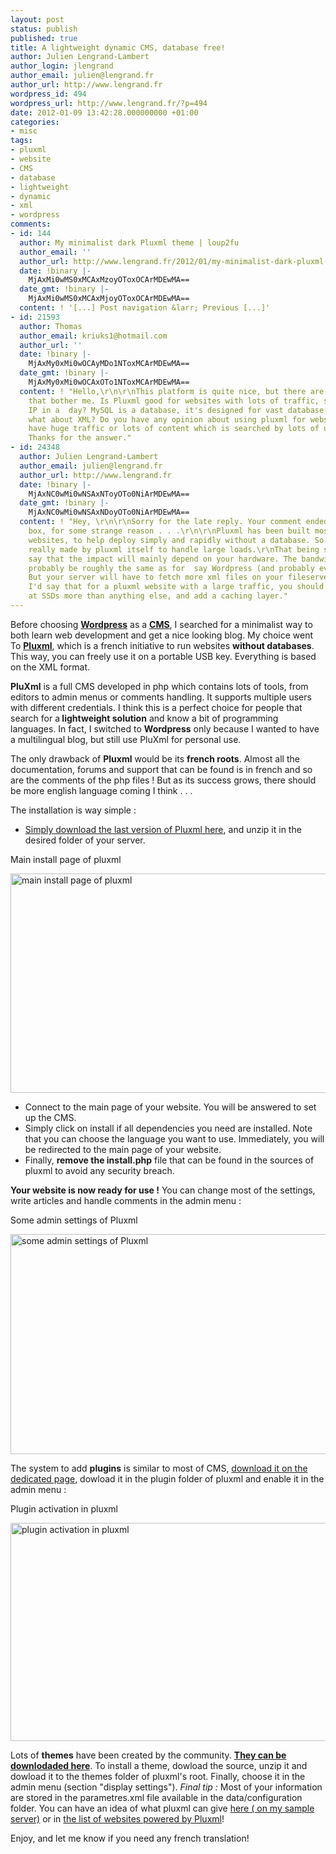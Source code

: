 ```yaml
---
layout: post
status: publish
published: true
title: A lightweight dynamic CMS, database free!
author: Julien Lengrand-Lambert
author_login: jlengrand
author_email: julien@lengrand.fr
author_url: http://www.lengrand.fr
wordpress_id: 494
wordpress_url: http://www.lengrand.fr/?p=494
date: 2012-01-09 13:42:28.000000000 +01:00
categories:
- misc
tags:
- pluxml
- website
- CMS
- database
- lightweight
- dynamic
- xml
- wordpress
comments:
- id: 144
  author: My minimalist dark Pluxml theme | loup2fu
  author_email: ''
  author_url: http://www.lengrand.fr/2012/01/my-minimalist-dark-pluxml-theme/
  date: !binary |-
    MjAxMi0wMS0xMCAxMzoyOToxOCArMDEwMA==
  date_gmt: !binary |-
    MjAxMi0wMS0xMCAxMjoyOToxOCArMDEwMA==
  content: ! '[...] Post navigation &larr; Previous [...]'
- id: 21593
  author: Thomas
  author_email: kriuks1@hotmail.com
  author_url: ''
  date: !binary |-
    MjAxMy0xMi0wOCAyMDo1NToxMCArMDEwMA==
  date_gmt: !binary |-
    MjAxMy0xMi0wOCAxOTo1NToxMCArMDEwMA==
  content: ! "Hello,\r\n\r\nThis platform is quite nice, but there are some questions
    that bother me. Is Pluxml good for websites with lots of traffic, say 1000 unique
    IP in a  day? MySQL is a database, it's designed for vast database IO requests,
    what about XML? Do you have any opinion about using pluxml for websites which
    have huge traffic or lots of content which is searched by lots of users daily?
    Thanks for the answer."
- id: 24348
  author: Julien Lengrand-Lambert
  author_email: julien@lengrand.fr
  author_url: http://www.lengrand.fr
  date: !binary |-
    MjAxNC0wMi0wNSAxNToyOTo0NiArMDEwMA==
  date_gmt: !binary |-
    MjAxNC0wMi0wNSAxNDoyOTo0NiArMDEwMA==
  content: ! "Hey, \r\n\r\nSorry for the late reply. Your comment ended in the spam
    box, for some strange reason . . .\r\n\r\nPluxml has been built mostly for small
    websites, to help deploy simply and rapidly without a database. So nothing is
    really made by pluxml itself to handle large loads.\r\nThat being said, I would
    say that the impact will mainly depend on your hardware. The bandwidth should
    probably be roughly the same as for  say Wordpress (and probably even smaller).
    But your server will have to fetch more xml files on your fileserver.\r\n\r\nSo
    I'd say that for a pluxml website with a large traffic, you should probably look
    at SSDs more than anything else, and add a caching layer."
---
```

Before choosing <strong><a title="wordpress" href="http://wordpress.org/" target="_blank">Wordpress</a></strong> as a <strong><a title="CMS wiki" href="http://en.wikipedia.org/wiki/Content_management_system" target="_blank">CMS</a></strong>, I searched for a minimalist way to both learn web development and get a nice looking blog.
My choice went To <strong><a title="pluxml" href="http://www.pluxml.org/" target="_blank">Pluxml</a></strong>, which is a french initiative to run websites <strong>without databases</strong>. This way, you can freely use it on a portable USB key. Everything is based on the XML format.

<strong>PluXml</strong> is a full CMS developed in php which contains lots of tools, from editors to admin menus or comments handling. It supports multiple users with different credentials.
I think this is a perfect choice for people that search for a<strong> lightweight solution</strong> and know a bit of programming languages.
In fact, I switched to <strong>Wordpress</strong> only because I wanted to have a multilingual blog, but still use PluXml for personal use.

The only drawback of <strong>Pluxml</strong> would be its <strong>french roots</strong>. Almost all the documentation, forums and support that can be found is in french and so are the comments of the php files ! But as its success grows, there should be more english language coming I think . . .

The installation is way simple :
<ul>
	<li><a title="pluxml latest" href="http://www.pluxml.org/" target="_blank">Simply download the last version of Pluxml here</a>, and unzip it in the desired folder of your server.</li>
</ul>

Main install page of pluxml

<div>

<a href="{{ site.url }}/images/posts/2012/01/install.jpeg"><img class="size-large wp-image-495" title="install of pluxml" src="{{ site.url }}/images/posts/2012/01/install-1024x616.jpg" alt="main install page of pluxml" width="584" height="351" /></a>

</div>

<ul>
	<li>Connect to the main page of your website. You will be answered to set up the CMS.</li>
	<li>Simply click on install if all dependencies you need are installed. Note that you can choose the language you want to use. Immediately, you will be redirected to the main page of your website.</li>
	<li>Finally, <strong>remove the install.php</strong> file that can be found in the sources of pluxml to avoid any security breach.</li>
</ul>
<strong>Your website is now ready for use !</strong>
You can change most of the settings, write articles and handle comments in the admin menu :

Some admin settings of Pluxml

<a href="{{ site.url }}/images/posts/2012/01/admin_settings.jpeg"><img class="size-large wp-image-496" title="admin settings of Pluxml" src="{{ site.url }}/images/posts/2012/01/admin_settings-1024x618.jpg" alt="some admin settings of Pluxml" width="584" height="352" /></a>

The system to add <strong>plugins</strong> is similar to most of CMS, <a title="plugins page pluxml" href="http://www.pluxml.org/?static7/download  " target="_blank">download it on the dedicated page</a>, dowload it in the plugin folder of pluxml and enable it in the admin menu :

Plugin activation in pluxml

<a href="{{ site.url }}/images/posts/2012/01/admin_plugins.jpeg"><img class="size-large wp-image-497" title="plugin activation in pluxml" src="{{ site.url }}/images/posts/2012/01/admin_plugins-1024x612.jpg" alt="plugin activation in pluxml" width="584" height="349" /></a>


Lots of <strong>themes</strong> have been created by the community. <strong><a title="pluxml themes" href="http://ressources.pluxml.org/" target="_blank">They can be downlodaded here</a></strong>. To install a theme, dowload the source, unzip it and dowload it to the themes folder of pluxml's root. Finally, choose it in the admin menu (section "display settings").
<em>Final tip :</em> Most of your information are stored in the parametres.xml file available in the data/configuration folder.
You can have an idea of what pluxml can give <a title="pluxml test" href="http://www.lengrand.fr/pluxml/513/" target="_blank">here ( on my sample server)</a> or in <a title="websites powered by pluxml" href="http://wiki.pluxml.org/index.php?page=Sites+r%C3%A9alis%C3%A9s+avec+PluXml " target="_blank">the list of websites powered by Pluxml</a>!

Enjoy, and let me know if you need any french translation!
